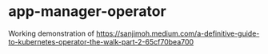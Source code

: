 # app-manager-operator
Working demonstration of https://sanjimoh.medium.com/a-definitive-guide-to-kubernetes-operator-the-walk-part-2-65cf70bea700
